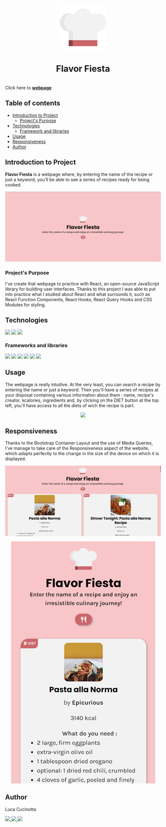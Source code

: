<div align="center"><img src="src/assets/img/logo.svg" width="150px"></div>
<h1 align="center">Flavor Fiesta</h1>
<br>
Click here to <a href="https://flavorfiestarecipes.netlify.app/"><strong>webpage</strong></a>
</p>

## Table of contents

- [Introduction to Project](#introduction-to-project)
  - [Project's Purpose](#project's-purpose)
- [Technologies](#technologies)
  - [Framework and libraries](#framework-and-libraries)
- [Usage](#usage)
- [Responsiveness](#responsiveness)
- [Author](#author)

## Introduction to Project

**Flavor Fiesta** is a webpage where, by entering the name of the recipe or just a keyword, you'll be able to see a series of recipes ready for being cooked.

<div align="center"><img src="src/assets/img/README/homepage.png" width="800px"></div>

### Project's Purpose

I've create that webpage to practice with React, an open-source JavaScript library for building user interfaces.
Thanks to this project I was able to put into practice what I studied about React and what surrounds it, such as React Function Components, React Hooks, React Query Hooks and CSS Modules for styling.

## Technologies

<p align="left">
  <img src="https://img.shields.io/badge/VSCode-0078D4?style=for-the-badge&logo=visual%20studio%20code&logoColor=white"/>
  <img src="https://img.shields.io/badge/HTML5-E34F26?style=for-the-badge&logo=html5&logoColor=white"/>
  <img src="https://img.shields.io/badge/JavaScript-323330?style=for-the-badge&logo=javascript&logoColor=F7DF1E"/>
</p>

### Frameworks and libraries

<p align="left">
  <img src="https://img.shields.io/badge/Vite-B73BFE?style=for-the-badge&logo=vite&logoColor=FFD62E"/>
  <img src="https://img.shields.io/badge/React-20232A?style=for-the-badge&logo=react&logoColor=61DAFB"/>
  <img src="https://img.shields.io/badge/React_Query-FF4154?style=for-the-badge&logo=React_Query&logoColor=white"/>
  <img src="https://img.shields.io/badge/Bootstrap-563D7C?style=for-the-badge&logo=bootstrap&logoColor=white"/>
  <img src="https://img.shields.io/badge/Sass-CC6699?style=for-the-badge&logo=sass&logoColor=white"/>
  <img src="https://img.shields.io/badge/Font_Awesome-339AF0?style=for-the-badge&logo=fontawesome&logoColor=white"/>
</p>

## Usage

The webpage is really intuitive. At the very least, you can search a recipe by entering the name or just a keyword. Then you'll have a series of recipes at your disposal containing various information about them : name, recipe's creator, kcalories, ingredients and, by clicking on the DIET button at the top left, you'll have access to all the diets of wich the recipe is part.

<div align="center"><img src="src/assets/img/README/usage.gif"></div>

## Responsiveness

Thanks to the Bootstrap Container Layout and the use of Media Queries, I've manage to take care of the Responsiveness aspect of the website, which adapts perfectly to the change in the size of the device on which it is displayed.

![desktop image](src/assets/img/README/desktop.png)

<div align="center"><img src="src/assets/img/README/smartphone.png"></div>

## Author

Luca Cucinotta

<p align="left">
  <a href="https://lucacucinotta.github.io">
    <img src="https://img.shields.io/badge/website-000000?style=for-the-badge&logo=About.me&logoColor=white"/>
  </a>
  <a href="https://github.com/lucacucinotta">
    <img src="https://img.shields.io/badge/GitHub-100000?style=for-the-badge&logo=github&logoColor=white"/>
  </a>
  <a href="https://www.linkedin.com/in/luca-cucinotta-4b836b278/">
    <img src="https://img.shields.io/badge/LinkedIn-0077B5?style=for-the-badge&logo=linkedin&logoColor=white"/>
  </a>
</p>
